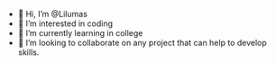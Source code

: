 - 👋 Hi, I’m @Lilumas
- 👀 I’m interested in coding
- 🌱 I’m currently learning in college 
- 💞️ I’m looking to collaborate on any project that can help to develop skills.
